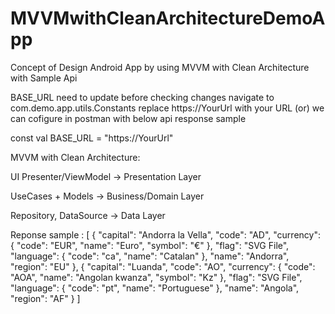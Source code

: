 # MVVMwithCleanArchitectureDemoApp
Concept of Design Android App by using MVVM with Clean Architecture with Sample Api 

BASE_URL need to update before checking changes 
navigate to com.demo.app.utils.Constants replace https://YourUrl with your URL  (or) we can cofigure in postman with below api response sample 

const val BASE_URL = "https://YourUrl" 

MVVM with Clean Architecture:

UI 
Presenter/ViewModel     -> Presentation Layer    


UseCases + Models   ->  Business/Domain Layer


Repository, 
DataSource                     -> Data Layer


Reponse sample : 
[
{
    "capital": "Andorra la Vella",
    "code": "AD",
    "currency": {
      "code": "EUR",
      "name": "Euro",
      "symbol": "€"
    },
    "flag": "SVG File",
    "language": {
      "code": "ca",
      "name": "Catalan"
    },
    "name": "Andorra",
    "region": "EU"
  },
  {
    "capital": "Luanda",
    "code": "AO",
    "currency": {
      "code": "AOA",
      "name": "Angolan kwanza",
      "symbol": "Kz"
    },
    "flag": "SVG File",
    "language": {
      "code": "pt",
      "name": "Portuguese"
    },
    "name": "Angola",
    "region": "AF"
  } 
]
